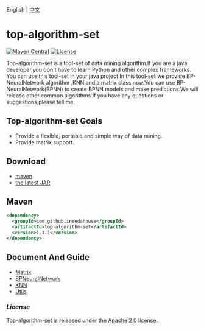 English | [中文][5]

[5]: https://github.com/ineedahouse/top-algorithm-set/blob/dev/README-zh.md
# top-algorithm-set

[![Maven Central](https://img.shields.io/maven-central/v/com.github.ineedahouse/top-algorithm-set.svg?label=Maven%20Central)](https://search.maven.org/search?q=g:%22com.github.ineedahouse%22%20AND%20a:%22top-algorithm-set%22)  [![License](https://img.shields.io/badge/license-Apache%202-4EB1BA.svg)](https://www.apache.org/licenses/LICENSE-2.0.html)

Top-algorithm-set is a tool-set of data mining algorithm.If you are a java developer,you don't have to learn Python and other complex frameworks. You can use this tool-set in your java project.In this tool-set we provide BP-NeuralNetwork algorithm ,KNN and a matrix class now.You can use BP-NeuralNetwork(BPNN) to create BPNN models and make predictions.We will release other common algorithms.If you have any questions or suggestions,please tell me.

## Top-algorithm-set Goals

- Provide a flexible, portable and simple way of data mining.
- Provide matrix support.

## Download

- [maven][1]
- [the latest JAR][2]

[1]: https://repo1.maven.org/maven2/com/github/ineedahouse/top-algorithm-set/
[2]: https://search.maven.org/remote_content?g=com.github.ineedahouse&amp;a=top-algorithm-set&amp;v=LATEST

## Maven

```xml
<dependency>
  <groupId>com.github.ineedahouse</groupId>
  <artifactId>top-algorithm-set</artifactId>
  <version>1.1.1</version>
</dependency>
```

## Document And Guide
- [Matrix][3]
- [BPNeuralNetwork][4]
- [KNN][5]
- [Utils][6]

[3]: https://github.com/ineedahouse/top-algorithm-set-doc/tree/master/doc/Matrix/Matrix.md
[4]: https://github.com/ineedahouse/top-algorithm-set-doc/blob/master/doc/bpnn/BPNeuralNetwork.md
[5]: https://github.com/ineedahouse/top-algorithm-set-doc/blob/master/doc/knn/KNN.md
[6]: https://github.com/ineedahouse/top-algorithm-set-doc/blob/master/doc/utils/index.md

### *License*

Top-algorithm-set is released under the [Apache 2.0 license](LICENSE).

